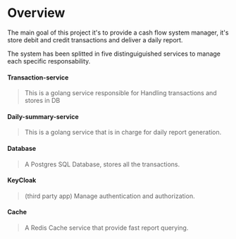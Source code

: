 # Overview

The main goal of this project it's to provide a cash flow system manager, it's store debit and credit transactions and deliver a daily report.

The system has been splitted in five distinguiguished services to manage each specific responsability.

#### Transaction-service

> This is a golang service responsible for Handling transactions and stores in DB

#### Daily-summary-service

> This is a golang service that is in charge for daily report generation.

#### Database

> A Postgres SQL Database, stores all the transactions.

#### KeyCloak

> (third party app) Manage authentication and authorization.

#### Cache

> A Redis Cache service that provide fast report querying.

